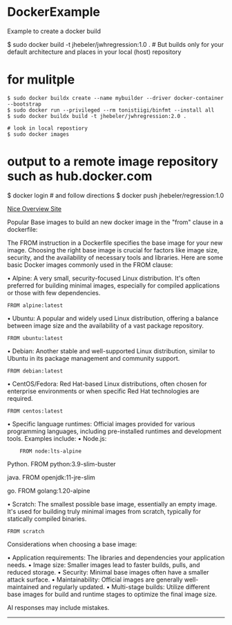 # DockerExample
Example to create a docker build

$ sudo docker build -t jhebeler/jwhregression:1.0 .  # But builds only for your default architecture and places in your local (host) repository

# for mulitple
    $ sudo docker buildx create --name mybuilder --driver docker-container --bootstrap
    $ sudo docker run --privileged --rm tonistiigi/binfmt --install all
    $ sudo docker buildx build -t jhebeler/jwhregression:2.0 .

    # look in local repostiory
    $ sudo docker images

# output to a remote image repository such as hub.docker.com
$ docker login # and follow directions
$ docker push jhebeler/regression:1.0

[Nice Overview Site](https://dockerlabs.collabnix.com/docker/cheatsheet/)

Popular Base images to build an new docker image in the "from" clause in a dockerfile:

The FROM instruction in a Dockerfile specifies the base image for your new image. Choosing the right base image is crucial for factors like image size, security, and the availability of necessary tools and libraries. 
Here are some basic Docker images commonly used in the FROM clause: 

• Alpine: A very small, security-focused Linux distribution. It's often preferred for building minimal images, especially for compiled applications or those with few dependencies. 

    FROM alpine:latest

• Ubuntu: A popular and widely used Linux distribution, offering a balance between image size and the availability of a vast package repository. 

    FROM ubuntu:latest

• Debian: Another stable and well-supported Linux distribution, similar to Ubuntu in its package management and community support. 

    FROM debian:latest

• CentOS/Fedora: Red Hat-based Linux distributions, often chosen for enterprise environments or when specific Red Hat technologies are required. 

    FROM centos:latest

• Specific language runtimes: Official images provided for various programming languages, including pre-installed runtimes and development tools. Examples include: 
	• Node.js: 

        FROM node:lts-alpine

Python. 
        FROM python:3.9-slim-buster

java. 
        FROM openjdk:11-jre-slim

go. 
        FROM golang:1.20-alpine

• Scratch: The smallest possible base image, essentially an empty image. It's used for building truly minimal images from scratch, typically for statically compiled binaries. 

    FROM scratch

Considerations when choosing a base image: 

• Application requirements: The libraries and dependencies your application needs. 
• Image size: Smaller images lead to faster builds, pulls, and reduced storage. 
• Security: Minimal base images often have a smaller attack surface. 
• Maintainability: Official images are generally well-maintained and regularly updated. 
• Multi-stage builds: Utilize different base images for build and runtime stages to optimize the final image size. 

AI responses may include mistakes.



---

